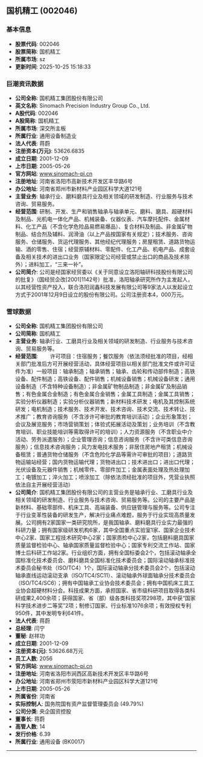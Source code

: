 ## 国机精工 (002046)

### 基本信息

- **股票代码**: 002046
- **股票简称**: 国机精工
- **所属市场**: sz
- **更新时间**: 2025-10-25 15:18:33

### 巨潮资讯数据

- **公司全称**: 国机精工集团股份有限公司
- **英文名称**: Sinomach Precision Industry Group Co., Ltd.
- **A股代码**: 002046
- **A股简称**: 国机精工
- **所属市场**: 深交所主板
- **所属行业**: 通用设备制造业
- **法人代表**: 蒋蔚
- **注册资本(万元)**: 53626.6835
- **成立日期**: 2001-12-09
- **上市日期**: 2005-05-26
- **官方网站**: www.sinomach-pi.cn
- **注册地址**: 河南省洛阳市高新技术开发区丰华路6号
- **办公地址**: 河南省郑州市新材料产业园区科学大道121号
- **主营业务**: 轴承行业、磨料磨具行业及相关领域的研发制造、行业服务与技术咨询、贸易服务。
- **经营范围**: 研制、开发、生产和销售轴承与轴承单元、磨料、磨具、超硬材料及制品、光机电一体化产品、机械装备、仪器仪表、汽车摩托配件、金属材料、化工产品（不含化学危险品易燃易爆品）、复合材料及制品、非金属矿物制品、结合剂及辅料、润滑油（以上产品按国家有关规定）；技术服务、咨询服务、仓储服务、货运代理服务、其他经纪代理服务；房屋租赁、道路货物运输、酒的零售、住宿；经营原辅材料、零配件、化工产品、机电产品、成套设备及相关技术的进出口业务（国家限定公司经营或禁止出口的商品及技术除外）；进料加工，“三来一补”。
- **公司简介**: 公司是经国家经贸委以《关于同意设立洛阳轴研科技股份有限公司的批复》（国经贸企改[2001]1142号）批准，洛阳轴承研究所作为主发起人，以其经营性资产投入，联合洛阳润鑫科技发展有限公司等9家法人以发起设立方式于2001年12月9日设立的股份有限公司。公司注册资本4，000万元。

### 雪球数据

- **公司全称**: 国机精工集团股份有限公司
- **公司简称**: 国机精工
- **主营业务**: 轴承行业、工磨具行业及相关领域的研发制造、行业服务与技术咨询、贸易服务等。
- **经营范围**: 　　许可项目：住宿服务；餐饮服务（依法须经批准的项目，经相关部门批准后方可开展经营活动，具体经营项目以相关部门批准文件或许可证件为准）一般项目：轴承制造；轴承销售；轴承、齿轮和传动部件制造；高铁设备、配件制造；高铁设备、配件销售；机械设备销售；机械设备研发；通用设备制造（不含特种设备制造）；非金属矿物制品制造；非金属矿及制品销售；有色金属合金制造；有色金属合金销售；金属工具制造；金属工具销售；实验分析仪器制造；实验分析仪器销售；新材料技术研发；电机及其控制系统研发；电机制造；技术服务、技术开发、技术咨询、技术交流、技术转让、技术推广；教育咨询服务（不含涉许可审批的教育培训活动）；企业形象策划；会议及展览服务；市场营销策划；体验式拓展活动及策划；业务培训（不含教育培训、职业技能培训等需取得许可的培训）；人力资源服务（不含职业中介活动、劳务派遣服务）；企业管理咨询；信息咨询服务（不含许可类信息咨询服务）；信息技术咨询服务；风力发电技术服务；非居住房地产租赁；机械设备租赁；普通货物仓储服务（不含危险化学品等需许可审批的项目）；道路货物运输站经营；国内货物运输代理；货物进出口；技术进出口；进出口代理；光伏设备及元器件销售；机械零件、零部件加工；金属表面处理及热处理加工；电镀加工；淬火加工；喷涂加工（除依法须经批准的项目外，凭营业执照依法自主开展经营活动）
- **公司简介**: 国机精工集团股份有限公司的主营业务是轴承行业、工磨具行业及相关领域的研发制造、行业服务与技术咨询、贸易服务等。公司的主要产品是新材料、基础零部件、机床工具、高端装备、供应链管理与服务等。公司专注于行业变革性装备的研发生产，解决行业痛点难题，服务于行业实现高质量发展。公司拥有2家国家一类研究院所，是我国轴承、磨料磨具行业实力最强的科研力量；拥有国家级研发机构6家，其中全国重点实验室1家、国家企业技术中心2家、国家工程技术研究中心2家；国家质检中心2家，包括磨料磨具国家质量监督检验中心、轴承国家质量监督检验中心；国家专利交流工作站、国家博士后科研工作站2家。行业组织方面，拥有全国标委会2个，包括滚动轴承全国标准化技术委员会、磨料磨具全国标准化技术委员会；国际滚动轴承标准技术委员会秘书处（ISO/TC4）1个，国际滚动轴承分技术委员会2个，包括滚动轴承直线运动滚动支承（ISO/TC4/SC11）、滚动轴承外球面轴承分技术委员会（ISO/TC4/SC6）；拥有中国轴承工业协会技术委员会；拥有中国机床工具工业协会超硬材料分会。科技成果方面，承担国家、省市级科研项目取得各类科研成果2,400余项；获得国家、省（部）级各类科技奖项298项，其中获“国家科学技术进步二等奖”2项；制修订国家、行业标准1076余项；有效授权专利950件，其中发明专利641件。
- **法人代表**: 蒋蔚
- **总经理**: 闫宁
- **董秘**: 赵祥功
- **成立日期**: 2001-12-09
- **注册资本(元)**: 53626.68万元
- **员工人数**: 2056
- **官方网站**: www.sinomach-pi.cn
- **注册地址**: 河南省洛阳市涧西区高新技术开发区丰华路6号
- **办公地址**: 河南省郑州市荥阳市新材料产业园区科学大道121号
- **上市日期**: 2005-05-26
- **所属省份**: 河南省
- **实际控制人**: 国务院国有资产监督管理委员会 (49.79%)
- **公司分类**: 央企国资控股
- **董事长**: 蒋蔚
- **高管人数**: 14
- **发行价格**: 6.39
- **所属行业**: 通用设备 (BK0017)

---